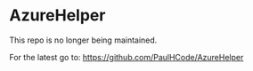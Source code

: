 # AzureHelper

This repo is no longer being maintained.

For the latest go to: https://github.com/PaulHCode/AzureHelper
